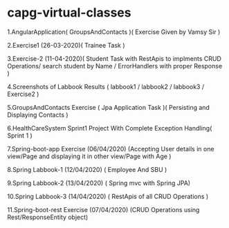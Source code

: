 # capg-virtual-classes

1.AngularApplication( GroupsAndContacts )( Exercise Given by Vamsy Sir )

2.Exercise1 (26-03-2020)( Trainee Task )

3.Exercise-2 (11-04-2020)( Student Task with RestApis to implments CRUD Operations/ search student by Name / ErrorHandlers with proper Response )

4.Screenshots of Labbook Results ( labbook1 / labbook2 / labbook3 / Exercise2 )

5.GroupsAndContacts Exercise ( Jpa Application Task )( Persisting and Displaying Contacts )

6.HealthCareSystem Sprint1 Project With Complete Exception Handling( Sprint 1 )

7.Spring-boot-app Exercise (06/04/2020) (Accepting User details in one view/Page and displaying it in other view/Page with Age )

8.Spring Labbook-1 (12/04/2020) ( Employee And SBU )

9.Spring Labbook-2 (13/04/2020) ( Spring mvc with Spring JPA)

10.Spring Labbook-3 (14/04/2020) ( RestApis of all CRUD Operations )

11.Spring-boot-rest Exercise (07/04/2020) (CRUD Operations using Rest/ResponseEntity object)
